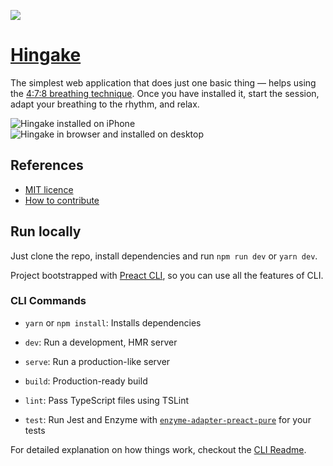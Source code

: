 ![](https://hingake.app/opengraph.png)

# [Hingake](https://hingake.app)

The simplest web application that does just one basic thing — helps using the [4:7:8 breathing technique](https://www.healthline.com/health/4-7-8-breathing). Once you have installed it, start the session, adapt your breathing to the rhythm, and relax.

![Hingake installed on iPhone](https://user-images.githubusercontent.com/3917470/106276443-43cefe00-6240-11eb-9b52-860130a871c0.png)
![Hingake in browser and installed on desktop](https://user-images.githubusercontent.com/3917470/106276445-44679480-6240-11eb-88fe-0c9d84a51857.png)

## References

- [MIT licence](https://github.com/jurijtokarski/hingake/blob/master/LICENSE.md)
- [How to contribute](https://github.com/jurijtokarski/hingake/blob/master/CONTRIBUTING.md)

## Run locally

Just clone the repo, install dependencies and run `npm run dev` or `yarn dev`.

Project bootstrapped with [Preact CLI](https://github.com/developit/preact-cli/blob/master/README.md), so you can use all the features of CLI.

### CLI Commands

- `yarn` or `npm install`: Installs dependencies

- `dev`: Run a development, HMR server

- `serve`: Run a production-like server

- `build`: Production-ready build

- `lint`: Pass TypeScript files using TSLint

- `test`: Run Jest and Enzyme with
  [`enzyme-adapter-preact-pure`](https://github.com/preactjs/enzyme-adapter-preact-pure) for
  your tests

For detailed explanation on how things work, checkout the [CLI Readme](https://github.com/developit/preact-cli/blob/master/README.md).
